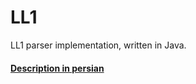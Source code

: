 # LL1
LL1 parser implementation, written in Java.
#### [Description in persian](https://github.com/KamyabAbedi/LL1/blob/master/Description/Description-C.pdf)
